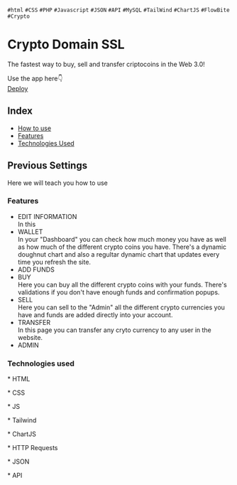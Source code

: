 `#html` `#CSS` `#PHP` `#Javascript` `#JSON` `#API` `#MySQL` `#TailWind` `#ChartJS` `#FlowBite` `#Crypto`
# Crypto Domain SSL

The fastest way to buy, sell and transfer criptocoins in the Web 3.0!

Use the app here👇<br>
[Deploy]()

## Index

- [How to use](#how-to-use)
- [Features](#features)
- [Technologies Used](#technologies-used)

## Previous Settings

Here we will teach you how to use 

### Features

- EDIT INFORMATION <br>
In this 
- WALLET <br>
In your "Dashboard" you can check how much money you have as well as how much of the different crypto coins you have. There's a dynamic doughnut chart and also a regultar dynamic chart that updates every time you refresh the site. 
- ADD FUNDS <br>
- BUY <br>
Here you can buy all the different crypto coins with your funds. There's validations if you don't have enough funds and confirmation popups. 
- SELL <br>
Here you can sell to the "Admin" all the different crypto currencies you have and funds are added directly into your account.
- TRANSFER <br>
In this page you can transfer any cryto currency to any user in the website. 
- ADMIN <br>

### Technologies used

\* HTML

\* CSS

\* JS

\* Tailwind

\* ChartJS

\* HTTP Requests

\* JSON

\* API